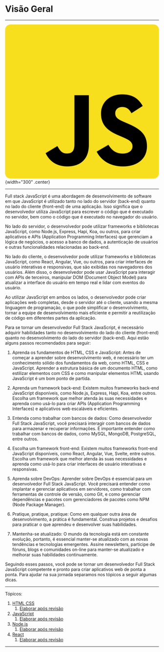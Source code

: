 # Visão Geral

---

![logo do projeto](assets/logo.png){width="300" .center}

---

Full stack JavaScript é uma abordagem de desenvolvimento de software em que JavaScript é utilizado tanto no lado do servidor (back-end) quanto no lado do cliente (front-end) de uma aplicação. Isso significa que o desenvolvedor utiliza JavaScript para escrever o código que é executado no servidor, bem como o código que é executado no navegador do usuário.

No lado do servidor, o desenvolvedor pode utilizar frameworks e bibliotecas JavaScript, como Node.js, Express, Hapi, Koa, ou outros, para criar aplicativos e APIs (Application Programming Interfaces) que gerenciam a lógica de negócios, o acesso a banco de dados, a autenticação de usuários e outras funcionalidades relacionadas ao back-end.

No lado do cliente, o desenvolvedor pode utilizar frameworks e bibliotecas JavaScript, como React, Angular, Vue, ou outros, para criar interfaces de usuário interativas e responsivas, que são exibidas nos navegadores dos usuários. Além disso, o desenvolvedor pode usar JavaScript para interagir com APIs de terceiros, manipular DOM (Document Object Model) para atualizar a interface do usuário em tempo real e lidar com eventos do usuário.

Ao utilizar JavaScript em ambos os lados, o desenvolvedor pode criar aplicações web completas, desde o servidor até o cliente, usando a mesma linguagem de programação, o que pode simplificar o desenvolvimento, tornar a equipe de desenvolvimento mais eficiente e permitir a reutilização de código em diferentes partes da aplicação.

Para se tornar um desenvolvedor Full Stack JavaScript, é necessário adquirir habilidades tanto no desenvolvimento do lado do cliente (front-end) quanto no desenvolvimento do lado do servidor (back-end). Aqui estão alguns passos recomendados para seguir:

1. Aprenda os fundamentos de HTML, CSS e JavaScript: Antes de começar a aprender sobre desenvolvimento web, é necessário ter um conhecimento sólido dos fundamentos da web, como HTML, CSS e JavaScript. Aprender a estrutura básica de um documento HTML, como estilizar elementos com CSS e como manipular elementos HTML usando JavaScript é um bom ponto de partida.

2. Aprenda um framework back-end: Existem muitos frameworks back-end JavaScript disponíveis, como Node.js, Express, Hapi, Koa, entre outros. Escolha um framework que melhor atenda às suas necessidades e aprenda como usá-lo para criar APIs (Application Programming Interfaces) e aplicativos web escaláveis e eficientes.

3. Entenda como trabalhar com bancos de dados: Como desenvolvedor Full Stack JavaScript, você precisará interagir com bancos de dados para armazenar e recuperar informações. É importante entender como trabalhar com bancos de dados, como MySQL, MongoDB, PostgreSQL, entre outros.

4. Escolha um framework front-end: Existem muitos frameworks front-end JavaScript disponíveis, como React, Angular, Vue, Svelte, entre outros. Escolha um framework que melhor atenda às suas necessidades e aprenda como usá-lo para criar interfaces de usuário interativas e responsivas.

5. Aprenda sobre DevOps: Aprender sobre DevOps é essencial para um desenvolvedor Full Stack JavaScript. Você precisará entender como implantar e gerenciar aplicativos em servidores, como trabalhar com ferramentas de controle de versão, como Git, e como gerenciar dependências e pacotes com gerenciadores de pacotes como NPM (Node Package Manager).

6. Pratique, pratique, pratique: Como em qualquer outra área de desenvolvimento, a prática é fundamental. Construa projetos e desafios para praticar o que aprendeu e desenvolver suas habilidades.

7. Mantenha-se atualizado: O mundo da tecnologia está em constante evolução, portanto, é essencial manter-se atualizado com as novas tendências e tecnologias emergentes. Assine newsletters, participe de fóruns, blogs e comunidades on-line para manter-se atualizado e melhorar suas habilidades continuamente.

Seguindo esses passos, você pode se tornar um desenvolvedor Full Stack JavaScript competente e pronto para criar aplicativos web de ponta a ponta. Para ajudar na sua jornada separamos nos tópicos a seguir algumas dicas.

---
Tópicos:

 1. [HTML CSS](/html_css/_01_visao-geral/)
    1. [Elaborar após revisão](/html_css/_01_visao-geral/)
 2. [JavaScript](/javascript/_01_conceitos-basicos/_01_visao-geral/)
    1. [Elaborar após revisão](/javascript/_01_conceitos-basicos/_01_visao-geral/)
 3. [Node.js](/nodeJs/_01_visao-geral/)
    1. [Elaborar após revisão](/nodeJs/_01_visao-geral/)
 4. [React](index)
    1. [Elaborar após revisão](index)

---

